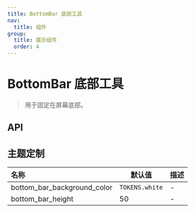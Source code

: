 ```yaml
---
title: BottomBar 底部工具
nav:
  title: 组件
group:
  title: 展示组件
  order: 4
---
```


# BottomBar 底部工具

> 用于固定在屏幕底部。

## API

<API hideTitle id="BottomBar"></API>

## 主题定制

| 名称                        | 默认值         | 描述 |
| :-------------------------- | -------------- | ---- |
| bottom_bar_background_color | `TOKENS.white` | -    |
| bottom_bar_height           | 50             | -    |
